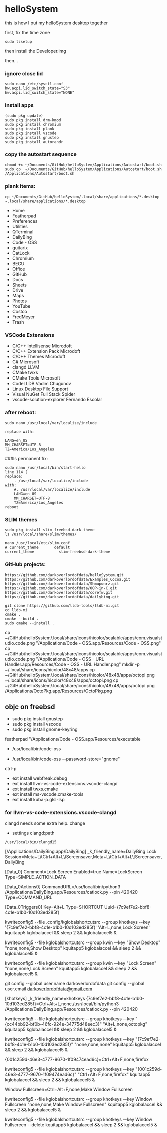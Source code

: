 # helloSystem

this is how I put my helloSystem desktop together


first, fix the time zone

```
sudo tzsetup
```

then install the Developer.img

then...

### ignore close lid
```
sudo nano /etc/sysctl.conf
hw.acpi.lid_switch_state="S3"
hw.acpi.lid_switch_state="NONE"
```


### install apps
```
(sudo pkg update)
sudo pkg install drm-kmod
sudo pkg install chromium
sudo pkg install plank
sudo pkg install vscode
sudo pkg install gnustep
sudo pkg install autorandr
```

### copy the autostart sequence
```
chmod +x ~/Documents/GitHub/helloSystem/Applications/Autostart/boot.sh
sudo cp  ~/Documents/GitHub/helloSystem/Applications/Autostart/boot.sh /Applications/Autostart/boot.sh
```

### plank items:
```
cp ~/Documents/GitHub/helloSystem/.local/share/applications/*.desktop ~.local/share/applications/*.desktop
```

* Home
* Featherpad
* Preferences
* Utilities
* QTerminal
* DailyBing
* Code - OSS
* guitarix
* CatLock
* Chromium
* BECU
* Office
* GitHub
* Docs
* Sheets
* Drive
* Maps
* Photos
* YouTube
* Costco
* FredMeyer
* Trash


### VSCode Extensions
* C/C++ Intellisense      Microdoft
* C/C++ Extension Pack    Microdoft
* C/C++ Themes            Microdoft
* C#                      Microsoft
* clangd                  LLVM
* CMake                   twxs
* CMake Tools             Microsoft
* CodeLLDB                Vadim Chugunov
* Linux Desktop File Support
* Visual NuGet            Full Stack Spider
* vscode-solution-explorer Fernando Escolar

### after reboot:
```
sudo nano /usr/local/var/localize/include

replace with:

LANG=en_US 
MM_CHARSET=UTF-8
TZ=America/Los_Angeles
```

###ls permanent fix:
```
sudo nano /usr/local/bin/start-hello
line 114 (
replace:
    . /usr/local/var/localize/include
with:
    #. /usr/local/var/localize/include
    LANG=en_US
    MM_CHARSET=UTF-8
    TZ=America/Los_Angeles
reboot
```

### SLIM themes
```
sudo pkg install slim-freebsd-dark-theme
ls /usr/local/share/slim/themes/

nano /usr/local/etc/slim.conf
# current_theme       default
current_theme           slim-freebsd-dark-theme

```

### GitHub projects:
```
https://github.com/darkoverlordofdata/helloSystem.git
https://github.com/darkoverlordofdata/Examples_Cocoa.git
https://github.com/darkoverlordofdata/Shmupwarz.git
https://github.com/darkoverlordofdata/OOP-in-C.git
https://github.com/darkoverlordofdata/corefw.git
https://github.com/darkoverlordofdata/dailybing.git
```

```
git clone https://github.com/lldb-tools/lldb-mi.git
cd lldb-mi
cmake .
cmake --build .
sudo cmake --install .
```

cp ~/GitHub/helloSystem/.local/share/icons/hicolor/scalable/apps/com.visualstudio.code.png "/Applications/Code - OSS.app/Resources/Code - OSS.png"        
cp ~/GitHub/helloSystem/.local/share/icons/hicolor/scalable/apps/com.visualstudio.code.png "/Applications/Code - OSS - URL Handler.app/Resources/Code - OSS - URL Handler.png"
mkdir -p ~/.local/share/icons/hicolor/48x48/apps
cp ~/GitHub/helloSystem/.local/share/icons/hicolor/48x48/apps/octopi.png ~/.local/share/icons/hicolor/48x48/apps/octopi.png
cp ~/GitHub/helloSystem/.local/share/icons/hicolor/48x48/apps/octopi.png /Applications/OctoPkg.app/Resources/OctoPkg.png


## objc on freebsd

* sudo pkg install gnustep
* sudo pkg install vscode
* sudo pkg install gnome-keyring

featherpad "/Applications/Code - OSS.app/Resources/executable
- /usr/local/bin/code-oss
+ /usr/local/bin/code-oss  --password-store="gnome"

ctrl-p
* ext install webfreak.debug
* ext install llvm-vs-code-extensions.vscode-clangd
* ext install twxs.cmake
* ext install ms-vscode.cmake-tools
* ext install kuba-p.glsl-lsp

### for llvm-vs-code-extensions.vscode-clangd
clangd needs some extra help. change
* settings clangd:path
```
/usr/local/bin/clangd15
```



[/Applications/DailyBing.app/DailyBing]
_k_friendly_name=DailyBing
Lock Session=Meta+L\tCtrl+Alt+L\tScreensaver,Meta+L\tCtrl+Alt+L\tScreensaver,DailyBing


[Data_0]
Comment=Lock Screen
Enabled=true
Name=LockScreen
Type=SIMPLE_ACTION_DATA

[Data_0Actions0]
CommandURL=/usr/local/bin/python3 /Applications/DailyBing.app/Resources/catlock.py --pin 420420
Type=COMMAND_URL

[Data_0Triggers0]
Key=Alt+L
Type=SHORTCUT
Uuid={7c9ef7e2-bbf8-4c1e-b1b0-10d103ed285f}




kwriteconfig5 --file .config/kglobalshortcutsrc --group khotkeys --key '{7c9ef7e2-bbf8-4c1e-b1b0-10d103ed285f}' 'Alt+L,none,Lock Screen'
kquitapp5 kglobalaccel && sleep 2 && kglobalaccel5 &



kwriteconfig5 --file kglobalshortcutsrc --group kwin --key "Show Desktop" "none,none,Show Desktop"
kquitapp5 kglobalaccel && sleep 2 && kglobalaccel5 &

kwriteconfig5 --file kglobalshortcutsrc --group kwin --key "Lock Screen" "none,none,Lock Screen"
kquitapp5 kglobalaccel && sleep 2 && kglobalaccel5 &




git config --global user.name darkoverlordofdata
git config --global user.email darkoverlordofdata@gmail.com


[khotkeys]
_k_friendly_name=khotkeys
{7c9ef7e2-bbf8-4c1e-b1b0-10d103ed285f}=Ctrl+Alt+L,none,/usr/local/bin/python3 /Applications/DailyBing.app/Resources/catlock.py --pin 420420


kwriteconfig5 --file kglobalshortcutsrc --group khotkeys --key "{cc44bb92-bf0b-46fc-924e-34775d48eec3}" "Alt+L,none,octopkg"
kquitapp5 kglobalaccel && sleep 2 && kglobalaccel5 &

kwriteconfig5 --file kglobalshortcutsrc --group khotkeys --key "{7c9ef7e2-bbf8-4c1e-b1b0-10d103ed285f}" "none,none,none"
kquitapp5 kglobalaccel && sleep 2 && kglobalaccel5 &


{001c259d-46e3-4777-9670-1f09474ead6c}=Ctrl+Alt+F,none,firefox

kwriteconfig5 --file kglobalshortcutsrc --group khotkeys --key "{001c259d-46e3-4777-9670-1f09474ead6c}" "Ctrl+Alt+F,none,firefox"
kquitapp5 kglobalaccel && sleep 2 && kglobalaccel5 &

Window Fullscreen=Ctrl+Alt+F,none,Make Window Fullscreen

kwriteconfig5 --file kglobalshortcutsrc --group khotkeys --key Window Fullscreen "none,none,Make Window Fullscreen"
kquitapp5 kglobalaccel && sleep 2 && kglobalaccel5 &


kwriteconfig5 --file kglobalshortcutsrc --group khotkeys --key Window Fullscreen --delete
kquitapp5 kglobalaccel && sleep 2 && kglobalaccel5 &

